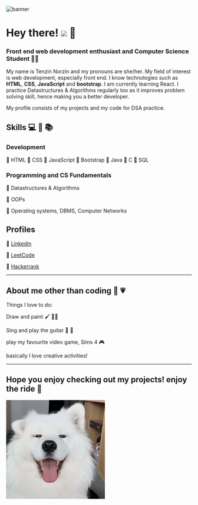![banner](https://imgur.com/4XEkHfW)
#             Hey there! <img src="https://raw.githubusercontent.com/MartinHeinz/MartinHeinz/master/wave.gif" width="30px"> :yellow_heart:	
### Front end web development enthusiast and Computer Science Student :woman_technologist:	
My name is Tenzin Norzin and my pronouns are she/her. My field of interest is web development, especially front end. I know technologies such as **HTML**, **CSS**, **JavaScript** and **bootstrap**. I am currently learning React. I practice Datastructures & Algorithms regularly too as it improves problem solving skill, hence making you a better developer.

My profile consists of my projects and my code for DSA practice. 

## Skills :computer:	:hammer:	:books:
### Development
:small_orange_diamond:	HTML
:small_orange_diamond:	CSS
:small_orange_diamond:	JavaScript
:small_orange_diamond:	Bootstrap
:small_orange_diamond:	Java
:small_orange_diamond:	C
:small_orange_diamond:	SQL

### Programming and CS Fundamentals
:small_orange_diamond:	Datastructures & Algorithms

:small_orange_diamond:	OOPs

:small_orange_diamond:	Operating systems, DBMS, Computer Networks

## Profiles
:small_orange_diamond:	[Linkedin](https://www.linkedin.com/in/norzin-tenzin)

:small_orange_diamond:  [LeetCode](https://leetcode.com/tenzinnorzin/)

:small_orange_diamond:  [Hackerrank](https://www.hackerrank.com/tenzinnorzin2000)
 
<hr>

## About me other than coding 	:tulip:	:heartpulse:	
Things I love to do:

Draw and paint :paintbrush:	:man_artist:	

Sing and play the guitar :microphone:	:guitar:	

play my favourite video game, Sims 4 :video_game:	

basically I love creative activities! 

<hr>

## Hope you enjoy checking out my projects! enjoy the ride :love_letter:	

![good boi enjoying the ride](fxTX.gif)
